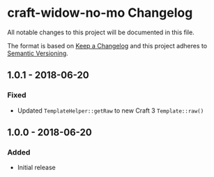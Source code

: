 # craft-widow-no-mo Changelog

All notable changes to this project will be documented in this file.

The format is based on [Keep a Changelog](http://keepachangelog.com/) and this project adheres to [Semantic Versioning](http://semver.org/).

## 1.0.1 - 2018-06-20
### Fixed
- Updated `TemplateHelper::getRaw` to new Craft 3 `Template::raw()`

## 1.0.0 - 2018-06-20
### Added
- Initial release
